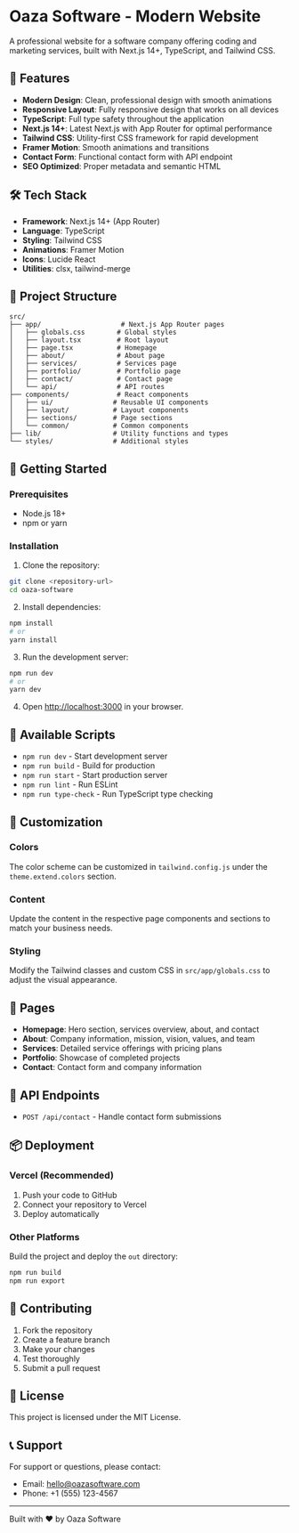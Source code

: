 # Oaza Software - Modern Website

A professional website for a software company offering coding and marketing services, built with Next.js 14+, TypeScript, and Tailwind CSS.

## 🚀 Features

- **Modern Design**: Clean, professional design with smooth animations
- **Responsive Layout**: Fully responsive design that works on all devices
- **TypeScript**: Full type safety throughout the application
- **Next.js 14+**: Latest Next.js with App Router for optimal performance
- **Tailwind CSS**: Utility-first CSS framework for rapid development
- **Framer Motion**: Smooth animations and transitions
- **Contact Form**: Functional contact form with API endpoint
- **SEO Optimized**: Proper metadata and semantic HTML

## 🛠️ Tech Stack

- **Framework**: Next.js 14+ (App Router)
- **Language**: TypeScript
- **Styling**: Tailwind CSS
- **Animations**: Framer Motion
- **Icons**: Lucide React
- **Utilities**: clsx, tailwind-merge

## 📁 Project Structure

```
src/
├── app/                    # Next.js App Router pages
│   ├── globals.css        # Global styles
│   ├── layout.tsx         # Root layout
│   ├── page.tsx           # Homepage
│   ├── about/             # About page
│   ├── services/          # Services page
│   ├── portfolio/         # Portfolio page
│   ├── contact/           # Contact page
│   └── api/               # API routes
├── components/            # React components
│   ├── ui/               # Reusable UI components
│   ├── layout/           # Layout components
│   ├── sections/         # Page sections
│   └── common/           # Common components
├── lib/                  # Utility functions and types
└── styles/               # Additional styles
```

## 🚀 Getting Started

### Prerequisites

- Node.js 18+ 
- npm or yarn

### Installation

1. Clone the repository:
```bash
git clone <repository-url>
cd oaza-software
```

2. Install dependencies:
```bash
npm install
# or
yarn install
```

3. Run the development server:
```bash
npm run dev
# or
yarn dev
```

4. Open [http://localhost:3000](http://localhost:3000) in your browser.

## 📝 Available Scripts

- `npm run dev` - Start development server
- `npm run build` - Build for production
- `npm run start` - Start production server
- `npm run lint` - Run ESLint
- `npm run type-check` - Run TypeScript type checking

## 🎨 Customization

### Colors
The color scheme can be customized in `tailwind.config.js` under the `theme.extend.colors` section.

### Content
Update the content in the respective page components and sections to match your business needs.

### Styling
Modify the Tailwind classes and custom CSS in `src/app/globals.css` to adjust the visual appearance.

## 📱 Pages

- **Homepage**: Hero section, services overview, about, and contact
- **About**: Company information, mission, vision, values, and team
- **Services**: Detailed service offerings with pricing plans
- **Portfolio**: Showcase of completed projects
- **Contact**: Contact form and company information

## 🔧 API Endpoints

- `POST /api/contact` - Handle contact form submissions

## 📦 Deployment

### Vercel (Recommended)
1. Push your code to GitHub
2. Connect your repository to Vercel
3. Deploy automatically

### Other Platforms
Build the project and deploy the `out` directory:
```bash
npm run build
npm run export
```

## 🤝 Contributing

1. Fork the repository
2. Create a feature branch
3. Make your changes
4. Test thoroughly
5. Submit a pull request

## 📄 License

This project is licensed under the MIT License.

## 📞 Support

For support or questions, please contact:
- Email: hello@oazasoftware.com
- Phone: +1 (555) 123-4567

---

Built with ❤️ by Oaza Software
